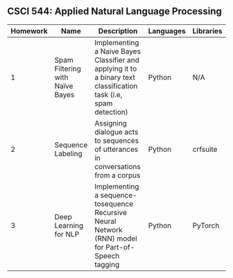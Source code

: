 <h2>CSCI 544: Applied Natural Language Processing</h2>

| Homework | Name | Description | Languages | Libraries |
| -------- | ---- | ----------- | --------- | --------- |
| 1 | Spam Filtering with Naïve Bayes | Implementing a Naive Bayes Classifier and applying it to a binary text classification task (i.e, spam detection) | Python | N/A |
| 2 | Sequence Labeling | Assigning dialogue acts to sequences of utterances in conversations from a corpus  | Python | crfsuite |
| 3 | Deep Learning for NLP | Implementing a sequence-tosequence Recursive Neural Network (RNN) model for Part-of-Speech tagging | Python | PyTorch |
